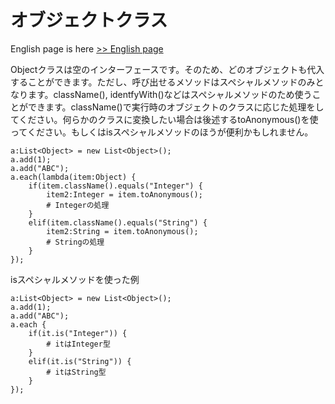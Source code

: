 # オブジェクトクラス

English page is here [>> English page](object-en)

Objectクラスは空のインターフェースです。そのため、どのオブジェクトも代入することができます。ただし、呼び出せるメソッドはスペシャルメソッドのみとなります。className(), identfyWith()などはスペシャルメソッドのため使うことができます。className()で実行時のオブジェクトのクラスに応じた処理をしてください。何らかのクラスに変換したい場合は後述するtoAnonymous()を使ってください。もしくはisスペシャルメソッドのほうが便利かもしれません。

    a:List<Object> = new List<Object>();
    a.add(1);
    a.add("ABC");
    a.each(lambda(item:Object) {
        if(item.className().equals("Integer") {
            item2:Integer = item.toAnonymous();
            # Integerの処理
        }
        elif(item.className().equals("String") {
            item2:String = item.toAnonymous();
            # Stringの処理
        }
    });

isスペシャルメソッドを使った例

    a:List<Object> = new List<Object>();
    a.add(1);
    a.add("ABC");
    a.each {
        if(it.is("Integer")) {
            # itはInteger型
        }
        elif(it.is("String")) {
            # itはString型
        }
    });
